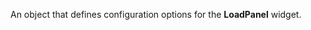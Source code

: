 <!--**
/*-------------------------------------------
    Auto-generated file. Do not modify.
-------------------------------------------

**-->

<!--shortDescription-->
An object that defines configuration options for the **LoadPanel** widget.
<!--/shortDescription-->

<!--fullDescription-->

<!--/fullDescription-->